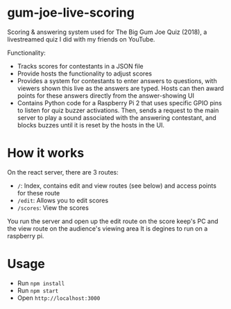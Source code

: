 # gum-joe-live-scoring
Scoring & answering system used for The Big Gum Joe Quiz (2018), a livestreamed quiz I did with my friends on YouTube.

Functionality:
- Tracks scores for contestants in a JSON file
- Provide hosts the functionality to adjust scores
- Provides a system for contestants to enter answers to questions, with viewers shown this live as the answers are typed. Hosts can then award points for these answers directly from the answer-showing UI
- Contains Python code for a Raspberry Pi 2 that uses specific GPIO pins to listen for quiz buzzer activations. Then, sends a request to the main server to play a sound associated with the answering contestant, and blocks buzzes until it is reset by the hosts in the UI.

# How it works
On the react server, there are 3 routes:
- `/`: Index, contains edit and view routes (see below) and access points for these route
- `/edit`: Allows you to edit scores
- `/scores`: View the scores

You run the server and open up the edit route on the score keep's PC and the view route on the audience's viewing area
It is degines to run on a raspberry pi.

# Usage
- Run `npm install`
- Run `npm start`
- Open `http://localhost:3000`
